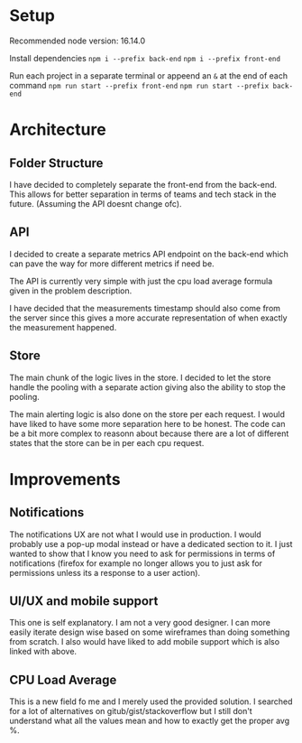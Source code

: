 # Setup

Recommended node version: 16.14.0

Install dependencies
`npm i --prefix back-end`
`npm i --prefix front-end`

Run each project in a separate terminal or appeend an `&` at the end of each command
`npm run start --prefix front-end`
`npm run start --prefix back-end`

# Architecture
## Folder Structure

I have decided to completely separate the front-end from the back-end.
This allows for better separation in terms of teams and tech stack in the future. (Assuming the API doesnt change ofc).

## API

I decided to create a separate metrics API endpoint on the back-end which can
pave the way for more different metrics if need be.

The API is currently very simple with just the cpu load average formula given
in the problem description.

I have decided that the measurements timestamp should also come from the server
since this gives a more accurate representation of when exactly the measurement
happened.

## Store

The main chunk of the logic lives in the store.
I decided to let the store handle the pooling with a separate action
giving also the ability to stop the pooling.

The main alerting logic is also done on the store per each request.
I would have liked to have some more separation here to be honest.
The code can be a bit more complex to reasonn about because there are a lot of different states that the store can be in per each cpu request.

# Improvements

## Notifications
The notifications UX are not what I would use in production.
I would probably use a pop-up modal instead or have a dedicated section to it.
I just wanted to show that I know you need to ask for permissions in terms of notifications (firefox for example no longer allows you to just ask for permissions unless its a response to a user action).

## UI/UX and mobile support
This one is self explanatory.
I am not a very good designer. I can more easily iterate design wise based on
some wireframes than doing something from scratch.
I also would have liked to add mobile support which is also linked with above.

## CPU Load Average
This is a new field fo me and I merely used the provided solution.
I searched for a lot of alternatives on gitub/gist/stackoverflow but I still don't understand what all the values mean and how to exactly get the proper avg %.

